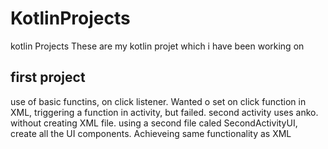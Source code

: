 # KotlinProjects
kotlin Projects
These are my kotlin projet which i have been working on
 
 ## first project
use of basic functins, on click listener. Wanted o set on click function in XML, triggering a function in activity,  but failed.
second activity uses anko. without creating XML file. using a second file caled SecondActivityUI, create all the UI components. Achieveing same functionality as XML
